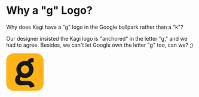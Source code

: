 # Why a "g" Logo?

Why does Kagi have a "g" logo in the Google ballpark rather than a "k"?

Our designer insisted the Kagi logo is "anchored" in the letter "g," and we had to agree. Besides, we can't let Google own the letter "g" too, can we? ;)

<img src="media/yellow_3.png" width="100" alt="Kagi Logo">